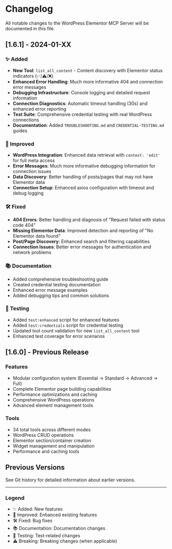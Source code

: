 # Changelog

All notable changes to the WordPress Elementor MCP Server will be documented in this file.

## [1.6.1] - 2024-01-XX

### ✨ Added
- **New Tool**: `list_all_content` - Content discovery with Elementor status indicators (✅/⚠️/❌)
- **Enhanced Error Handling**: Much more informative 404 and connection error messages
- **Debugging Infrastructure**: Console logging and detailed request information
- **Connection Diagnostics**: Automatic timeout handling (30s) and enhanced error reporting
- **Test Suite**: Comprehensive credential testing with real WordPress connections
- **Documentation**: Added `TROUBLESHOOTING.md` and `CREDENTIAL-TESTING.md` guides

### 🔧 Improved
- **WordPress Integration**: Enhanced data retrieval with `context: 'edit'` for full meta access
- **Error Messages**: Much more informative debugging information for connection issues
- **Data Discovery**: Better handling of posts/pages that may not have Elementor data
- **Connection Setup**: Enhanced axios configuration with timeout and debug logging

### 🛠️ Fixed
- **404 Errors**: Better handling and diagnosis of "Request failed with status code 404"
- **Missing Elementor Data**: Improved detection and reporting of "No Elementor data found"
- **Post/Page Discovery**: Enhanced search and filtering capabilities
- **Connection Issues**: Better error messages for authentication and network problems

### 📚 Documentation
- Added comprehensive troubleshooting guide
- Created credential testing documentation
- Enhanced error message examples
- Added debugging tips and common solutions

### 🧪 Testing
- Added `test:enhanced` script for enhanced features
- Added `test:credentials` script for credential testing
- Updated tool count validation for new `list_all_content` tool
- Enhanced test coverage for error scenarios

## [1.6.0] - Previous Release

### Features
- Modular configuration system (Essential → Standard → Advanced → Full)
- Complete Elementor page building capabilities
- Performance optimizations and caching
- Comprehensive WordPress operations
- Advanced element management tools

### Tools
- 34 total tools across different modes
- WordPress CRUD operations
- Elementor section/container creation
- Widget management and manipulation
- Performance and caching tools

## Previous Versions

See Git history for detailed information about earlier versions.

---

### Legend
- ✨ Added: New features
- 🔧 Improved: Enhanced existing features  
- 🛠️ Fixed: Bug fixes
- 📚 Documentation: Documentation changes
- 🧪 Testing: Test-related changes
- ⚠️ Breaking: Breaking changes (when applicable) 
